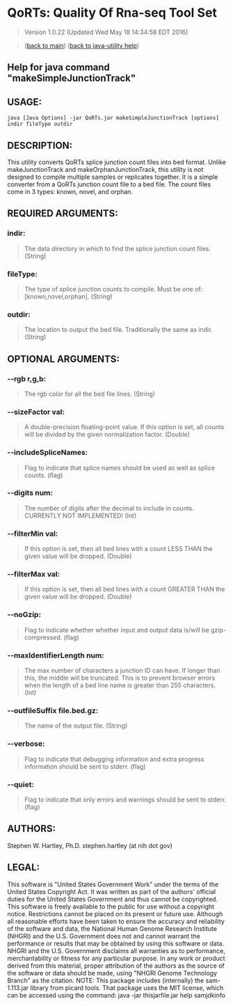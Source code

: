 # QoRTs: Quality Of Rna-seq Tool Set
> Version 1.0.22 (Updated Wed May 18 14:34:58 EDT 2016)

> ([back to main](../index.html)) ([back to java-utility help](index.html))

## Help for java command "makeSimpleJunctionTrack"

## USAGE:

    java [Java Options] -jar QoRTs.jar makeSimpleJunctionTrack [options] indir fileType outdir


## DESCRIPTION:

This utility converts QoRTs splice junction count files into bed format\. Unlike makeJunctionTrack and makeOrphanJunctionTrack, this utility is not designed to compile multiple samples or replicates together\. It is a simple converter from a QoRTs junction count file to a bed file\. The count files come in 3 types: known, novel, and orphan\.

## REQUIRED ARGUMENTS:
### indir:

> The data directory in which to find the splice junction count files. (String)


### fileType:

> The type of splice junction counts to compile. Must be one of: [known,novel,orphan]. (String)


### outdir:

> The location to output the bed file. Traditionally the same as indir. (String)



## OPTIONAL ARGUMENTS:
### --rgb r,g,b:

> The rgb color for all the bed file lines. (String)

### --sizeFactor val:

> A double-precision floating-point value. If this option is set, all counts will be divided by the given normalization factor. (Double)

### --includeSpliceNames:

> Flag to indicate that splice names should be used as well as splice counts. (flag)

### --digits num:

> The number of digits after the decimal to include in counts. CURRENTLY NOT IMPLEMENTED! (Int)

### --filterMin val:

> If this option is set, then all bed lines with a count LESS THAN the given value will be dropped. (Double)

### --filterMax val:

> If this option is set, then all bed lines with a count GREATER THAN the given value will be dropped. (Double)

### --noGzip:

> Flag to indicate whether whether input and output data is/will be gzip-compressed. (flag)

### --maxIdentifierLength num:

> The max number of characters a junction ID can have. If longer than this, the middle will be truncated. This is to prevent browser errors when the length of a bed line name is greater than 255 characters. (Int)

### --outfileSuffix file.bed.gz:

> The name of the output file. (String)

### --verbose:

> Flag to indicate that debugging information and extra progress information should be sent to stderr. (flag)

### --quiet:

> Flag to indicate that only errors and warnings should be sent to stderr. (flag)

## AUTHORS:

Stephen W\. Hartley, Ph\.D\. stephen\.hartley \(at nih dot gov\)

## LEGAL:

 This software is "United States Government Work" under the terms of the United States Copyright  Act\.  It was written as part of the authors' official duties for the United States Government and  thus cannot be copyrighted\.  This software is freely available to the public for use without a  copyright notice\.  Restrictions cannot be placed on its present or future use\.  Although all reasonable efforts have been taken to ensure the accuracy and reliability of the  software and data, the National Human Genome Research Institute \(NHGRI\) and the U\.S\. Government  does not and cannot warrant the performance or results that may be obtained by using this software  or data\.  NHGRI and the U\.S\. Government disclaims all warranties as to performance, merchantability  or fitness for any particular purpose\.  In any work or product derived from this material, proper attribution of the authors as the source  of the software or data should be made, using "NHGRI Genome Technology Branch" as the citation\.  NOTE: This package includes \(internally\) the sam\-1\.113\.jar library from picard tools\. That package uses the MIT license, which can be accessed using the command:  java \-jar thisjarfile\.jar help samjdkinfo

